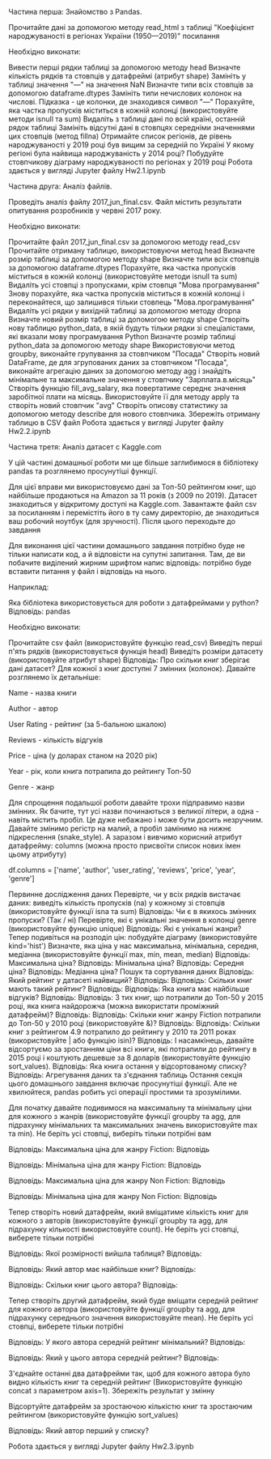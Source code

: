 Частина перша: Знайомство з Pandas.

Прочитайте дані за допомогою методу read_html з таблиці "Коефіцієнт народжуваності в регіонах України (1950—2019)" посилання

Необхідно виконати:

Вивести перші рядки таблиці за допомогою методу head
Визначте кількість рядків та стовпців у датафреймі (атрибут shape)
Замініть у таблиці значення "—" на значення NaN
Визначте типи всіх стовпців за допомогою dataframe.dtypes
Замініть типи нечислових колонок на числові. Підказка - це колонки, де знаходився символ "—"
Порахуйте, яка частка пропусків міститься в кожній колонці (використовуйте методи isnull та sum)
Видаліть з таблиці дані по всій країні, останній рядок таблиці
Замініть відсутні дані в стовпцях середніми значеннями цих стовпців (метод fillna)
Отримайте список регіонів, де рівень народжуваності у 2019 році був вищим за середній по Україні
У якому регіоні була найвища народжуваність у 2014 році?
Побудуйте стовпчикову діаграму народжуваності по регіонах у 2019 році
Робота здається у вигляді Jupyter файлу Hw2.1.ipynb

Частина друга: Аналіз файлів.

Проведіть аналіз файлу 2017_jun_final.csv. Файл містить результати опитування розробників у червні 2017 року.

Необхідно виконати:

Прочитайте файл 2017_jun_final.csv за допомогою методу read_csv
Прочитайте отриману таблицю, використовуючи метод head
Визначте розмір таблиці за допомогою методу shape
Визначте типи всіх стовпців за допомогою dataframe.dtypes
Порахуйте, яка частка пропусків міститься в кожній колонці (використовуйте методи isnull та sum)
Видаліть усі стовпці з пропусками, крім стовпця "Мова програмування"
Знову порахуйте, яка частка пропусків міститься в кожній колонці і переконайтеся, що залишився тільки стовпець "Мова.програмування"
Видаліть усі рядки у вихідній таблиці за допомогою методу dropna
Визначте новий розмір таблиці за допомогою методу shape
Створіть нову таблицю python_data, в якій будуть тільки рядки зі спеціалістами, які вказали мову програмування Python
Визначте розмір таблиці python_data за допомогою методу shape
Використовуючи метод groupby, виконайте групування за стовпчиком "Посада"
Створіть новий DataFrame, де для згрупованих даних за стовпчиком "Посада", виконайте агрегацію даних за допомогою методу agg і знайдіть мінімальне та максимальне значення у стовпчику "Зарплата.в.місяць"
Створіть функцію fill_avg_salary, яка повертатиме середнє значення заробітної плати на місяць. Використовуйте її для методу apply та створіть новий стовпчик "avg"
Створіть описову статистику за допомогою методу describe для нового стовпчика.
Збережіть отриману таблицю в CSV файл
Робота здається у вигляді Jupyter файлу Hw2.2.ipynb

Частина третя: Аналіз датасет c Kaggle.com

У цій частині домашньої роботи ми ще більше заглибимося в бібліотеку pandas та розглянемо просунутіші функції.

Для цієї вправи ми використовуємо дані за Топ-50 рейтингом книг, що найбільше продаються на Amazon за 11 років (з 2009 по 2019). Датасет знаходиться у відкритому доступі на Kaggle.com. Завантажте файл csv за посиланням і перемістіть його в ту саму директорію, де знаходиться ваш робочий ноутбук (для зручності). Після цього переходьте до завдання

Для виконання цієї частини домашнього завдання потрібно буде не тільки написати код, а й відповісти на супутні запитання. Там, де ви побачите виділений жирним шрифтом напис відповідь: потрібно буде вставити питання у файл і відповідь на нього.

Наприклад:

Яка бібліотека використовується для роботи з датафреймами у python? Відповідь: pandas

Необхідно виконати:

Прочитайте csv файл (використовуйте функцію read_csv)
Виведіть перші п'ять рядків (використовується функція head)
Виведіть розміри датасету (використовуйте атрибут shape)
Відповідь: Про скільки книг зберігає дані датасет?
Для кожної з книг доступні 7 змінних (колонок). Давайте розглянемо їх детальніше:

Name - назва книги

Author - автор

User Rating - рейтинг (за 5-бальною шкалою)

Reviews - кількість відгуків

Price - ціна (у доларах станом на 2020 рік)

Year - рік, коли книга потрапила до рейтингу Топ-50

Genre - жанр

Для спрощення подальшої роботи давайте трохи підправимо назви змінних. Як бачите, тут усі назви починаються з великої літери, а одна - навіть містить пробіл. Це дуже небажано і може бути досить незручним. Давайте змінимо регістр на малий, а пробіл замінимо на нижнє підкреслення (snake_style). А заразом і вивчимо корисний атрибут датафрейму: columns (можна просто присвоїти список нових імен цьому атрибуту)

df.columns = ['name', 'author', 'user_rating', 'reviews', 'price', 'year', 'genre']

Первинне дослідження даних
Перевірте, чи у всіх рядків вистачає даних: виведіть кількість пропусків (na) у кожному зі стовпців (використовуйте функції isna та sum)
Відповідь: Чи є в якихось змінних пропуски? (Так / ні)
Перевірте, які є унікальні значення в колонці genre (використовуйте функцію unique)
Відповідь: Які є унікальні жанри?
Тепер подивіться на розподіл цін: побудуйте діаграму (використовуйте kind='hist')
Визначте, яка ціна у нас максимальна, мінімальна, середня, медіанна (використовуйте функції max, min, mean, median)
Відповідь: Максимальна ціна?
Відповідь: Мінімальна ціна?
Відповідь: Середня ціна?
Відповідь: Медіанна ціна?
Пошук та сортування даних
Відповідь: Який рейтинг у датасеті найвищий? Відповідь:
Відповідь: Скільки книг мають такий рейтинг? Відповідь:
Відповідь: Яка книга має найбільше відгуків? Відповідь:
Відповідь: З тих книг, що потрапили до Топ-50 у 2015 році, яка книга найдорожча (можна використати проміжний датафрейм)? Відповідь:
Відповідь: Скільки книг жанру Fiction потрапили до Топ-50 у 2010 році (використовуйте &)? Відповідь:
Відповідь: Скільки книг з рейтингом 4.9 потрапило до рейтингу у 2010 та 2011 роках (використовуйте | або функцію isin)? Відповідь:
І насамкінець, давайте відсортуємо за зростанням ціни всі книги, які потрапили до рейтингу в 2015 році і коштують дешевше за 8 доларів (використовуйте функцію sort_values).
Відповідь: Яка книга остання у відсортованому списку? Відповідь:
Агрегування даних та з'єднання таблиць
Остання секція цього домашнього завдання включає просунутіші функції. Але не хвилюйтеся, pandas робить усі операції простими та зрозумілими.

Для початку давайте подивимося на максимальну та мінімальну ціни для кожного з жанрів (використовуйте функції groupby та agg, для підрахунку мінімальних та максимальних значень використовуйте max та min). Не беріть усі стовпці, виберіть тільки потрібні вам

Відповідь: Максимальна ціна для жанру Fiction: Відповідь

Відповідь: Мінімальна ціна для жанру Fiction: Відповідь

Відповідь: Максимальна ціна для жанру Non Fiction: Відповідь

Відповідь: Мінімальна ціна для жанру Non Fiction: Відповідь

Тепер створіть новий датафрейм, який вміщатиме кількість книг для кожного з авторів (використовуйте функції groupby та agg, для підрахунку кількості використовуйте count). Не беріть усі стовпці, виберете тільки потрібні

Відповідь: Якої розмірності вийшла таблиця? Відповідь:

Відповідь: Який автор має найбільше книг? Відповідь:

Відповідь: Скільки книг цього автора? Відповідь:

Тепер створіть другий датафрейм, який буде вміщати середній рейтинг для кожного автора (використовуйте функції groupby та agg, для підрахунку середнього значення використовуйте mean). Не беріть усі стовпці, виберете тільки потрібні

Відповідь: У якого автора середній рейтинг мінімальний? Відповідь:

Відповідь: Який у цього автора середній рейтинг? Відповідь:

З'єднайте останні два датафрейми так, щоб для кожного автора було видно кількість книг та середній рейтинг (Використовуйте функцію concat з параметром axis=1). Збережіть результат у змінну

Відсортуйте датафрейм за зростаючою кількістю книг та зростаючим рейтингом (використовуйте функцію sort_values)

Відповідь: Який автор перший у списку?

Робота здається у вигляді Jupyter файлу Hw2.3.ipynb
 
